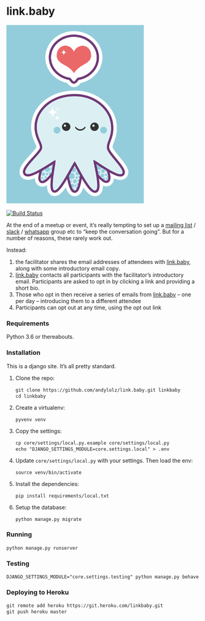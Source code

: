 # link.baby

![logo inspiration](logo-inspiration.png)

[![Build Status](https://travis-ci.org/andylolz/link.baby.svg?branch=master)](https://travis-ci.org/andylolz/link.baby)

At the end of a meetup or event, it’s really tempting to set up a [mailing list](https://en.wikipedia.org/wiki/Electronic_mailing_list) / [slack](https://slack.com/) / [whatsapp](https://www.whatsapp.com) group etc to “keep the conversation going”. But for a number of reasons, these rarely work out.

Instead:

 1. the facilitator shares the email addresses of attendees with [link.baby](https://link.baby), along with some introductory email copy.
 2. [link.baby](https://link.baby) contacts all participants with the facilitator’s introductory email. Participants are asked to opt in by clicking a link and providing a short bio.
 3. Those who opt in then receive a series of emails from [link.baby](https://link.baby) – one per day – introducing them to a different attendee
 4. Participants can opt out at any time, using the opt out link

### Requirements

Python 3.6 or thereabouts.

### Installation

This is a django site. It’s all pretty standard.

1. Clone the repo:

    ```shell
    git clone https://github.com/andylolz/link.baby.git linkbaby
    cd linkbaby
    ```

2. Create a virtualenv:

    ```shell
    pyvenv venv
    ```

3. Copy the settings:

    ```shell
    cp core/settings/local.py.example core/settings/local.py
    echo "DJANGO_SETTINGS_MODULE=core.settings.local" > .env
    ```

4. Update `core/settings/local.py` with your settings. Then load the env:

    ```shell
    source venv/bin/activate
    ```

5. Install the dependencies:

    ```shell
    pip install requirements/local.txt
    ```

6. Setup the database:

    ```shell
    python manage.py migrate
    ```

### Running

```shell
python manage.py runserver
```

### Testing

```shell
DJANGO_SETTINGS_MODULE="core.settings.testing" python manage.py behave
```

### Deploying to Heroku

```shell
git remote add heroku https://git.heroku.com/linkbaby.git
git push heroku master
```